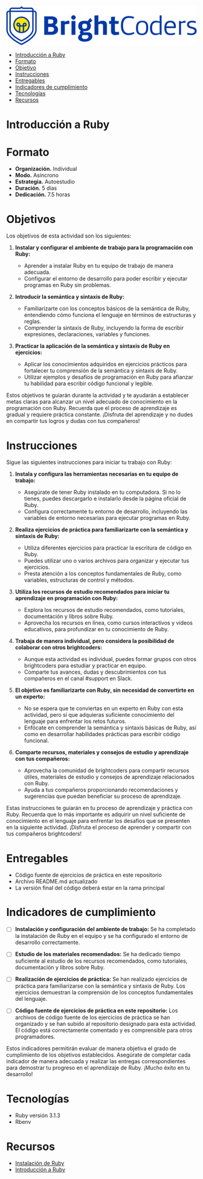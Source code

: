 ![Logo UCOL](img/logo.png)

- [Introducción a Ruby](#introducción-a-ruby)
- [Formato](#formato)
- [Objetivo](#objetivo)
- [Instrucciones](#instrucciones)
- [Entregables](#entregables)
- [Indicadores de cumplimiento](#indicadores-de-cumplimiento)
- [Tecnologías](#tecnologías)
- [Recursos](#recursos)
   
# Introducción a Ruby

# Formato

- **Organización.** Individual
- **Modo.** Asíncrono
- **Estrategia.** Autoestudio
- **Duración.** 5 días
- **Dedicación.** 7.5 horas

# Objetivos

Los objetivos de esta actividad son los siguientes:

1. **Instalar y configurar el ambiente de trabajo para la programación con Ruby:**
   - Aprender a instalar Ruby en tu equipo de trabajo de manera adecuada.
   - Configurar el entorno de desarrollo para poder escribir y ejecutar programas en Ruby sin problemas.

2. **Introducir la semántica y sintaxis de Ruby:**
   - Familiarizarte con los conceptos básicos de la semántica de Ruby, entendiendo cómo funciona el lenguaje en términos de estructuras y reglas.
   - Comprender la sintaxis de Ruby, incluyendo la forma de escribir expresiones, declaraciones, variables y funciones.

3. **Practicar la aplicación de la semántica y sintaxis de Ruby en ejercicios:**
   - Aplicar los conocimientos adquiridos en ejercicios prácticos para fortalecer tu comprensión de la semántica y sintaxis de Ruby.
   - Utilizar ejemplos y desafíos de programación en Ruby para afianzar tu habilidad para escribir código funcional y legible.

Estos objetivos te guiarán durante la actividad y te ayudarán a establecer metas claras para alcanzar un nivel adecuado de conocimiento en la programación con Ruby. Recuerda que el proceso de aprendizaje es gradual y requiere práctica constante. ¡Disfruta del aprendizaje y no dudes en compartir tus logros y dudas con tus compañeros!

# Instrucciones

Sigue las siguientes instrucciones para iniciar tu trabajo con Ruby:

1. **Instala y configura las herramientas necesarias en tu equipo de trabajo:**
   - Asegúrate de tener Ruby instalado en tu computadora. Si no lo tienes, puedes descargarlo e instalarlo desde la página oficial de Ruby.
   - Configura correctamente tu entorno de desarrollo, incluyendo las variables de entorno necesarias para ejecutar programas en Ruby.

2. **Realiza ejercicios de práctica para familiarizarte con la semántica y sintaxis de Ruby:**
   - Utiliza diferentes ejercicios para practicar la escritura de código en Ruby.
   - Puedes utilizar uno o varios archivos para organizar y ejecutar tus ejercicios.
   - Presta atención a los conceptos fundamentales de Ruby, como variables, estructuras de control y métodos.

3. **Utiliza los recursos de estudio recomendados para iniciar tu aprendizaje en programación con Ruby:**
   - Explora los recursos de estudio recomendados, como tutoriales, documentación y libros sobre Ruby.
   - Aprovecha los recursos en línea, como cursos interactivos y videos educativos, para profundizar en tu conocimiento de Ruby.

4. **Trabaja de manera individual, pero considera la posibilidad de colaborar con otros brightcoders:**
   - Aunque esta actividad es individual, puedes formar grupos con otros brightcoders para estudiar y practicar en equipo.
   - Comparte tus avances, dudas y descubrimientos con tus compañeros en el canal #support en Slack.

5. **El objetivo es familiarizarte con Ruby, sin necesidad de convertirte en un experto:**
   - No se espera que te conviertas en un experto en Ruby con esta actividad, pero sí que adquieras suficiente conocimiento del lenguaje para enfrentar los retos futuros.
   - Enfócate en comprender la semántica y sintaxis básicas de Ruby, así como en desarrollar habilidades prácticas para escribir código funcional.

6. **Comparte recursos, materiales y consejos de estudio y aprendizaje con tus compañeros:**
   - Aprovecha la comunidad de brightcoders para compartir recursos útiles, materiales de estudio y consejos de aprendizaje relacionados con Ruby.
   - Ayuda a tus compañeros proporcionando recomendaciones y sugerencias que puedan beneficiar su proceso de aprendizaje.

Estas instrucciones te guiarán en tu proceso de aprendizaje y práctica con Ruby. Recuerda que lo más importante es adquirir un nivel suficiente de conocimiento en el lenguaje para enfrentar los desafíos que se presenten en la siguiente actividad. ¡Disfruta el proceso de aprender y compartir con tus compañeros brightcoders!

# Entregables

- Código fuente de ejercicios de práctica en este repositorio
- Archivo README.md actualizado
- La versión final del código deberá estar en la rama principal

# Indicadores de cumplimiento

- [ ] **Instalación y configuración del ambiente de trabajo:** Se ha completado la instalación de Ruby en el equipo y se ha configurado el entorno de desarrollo correctamente.

- [ ] **Estudio de los materiales recomendados:** Se ha dedicado tiempo suficiente al estudio de los recursos recomendados, como tutoriales, documentación y libros sobre Ruby.

- [ ] **Realización de ejercicios de práctica:** Se han realizado ejercicios de práctica para familiarizarse con la semántica y sintaxis de Ruby. Los ejercicios demuestran la comprensión de los conceptos fundamentales del lenguaje.

- [ ] **Código fuente de ejercicios de práctica en este repositorio:** Los archivos de código fuente de los ejercicios de práctica se han organizado y se han subido al repositorio designado para esta actividad. El código está correctamente comentado y es comprensible para otros programadores.

Estos indicadores permitirán evaluar de manera objetiva el grado de cumplimiento de los objetivos establecidos. Asegúrate de completar cada indicador de manera adecuada y realizar las entregas correspondientes para demostrar tu progreso en el aprendizaje de Ruby. ¡Mucho éxito en tu desarrollo!

# Tecnologías

- Ruby versión 3.1.3
- Rbenv

# Recursos

- [Instalación de Ruby](https://brightcoders-2.gitbook.io/brightcoders-handbook/recursos/ruby-on-rails/instalacion-de-ruby)
- [Introducción a Ruby](https://brightcoders-2.gitbook.io/brightcoders-handbook/recursos/ruby-on-rails/introduccion-a-ruby)
